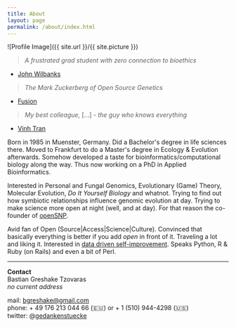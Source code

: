 ```yaml
---
title: About
layout: page
permalink: /about/index.html
---
```

<style>
img { width: 50%; margin: 0 auto; display: block; }
</style>

![Profile Image]({{ site.url }}/{{ site.picture }})

> *A frustrated grad student with zero connection to bioethics*

- [John Wilbanks](http://www.twitter.com/wilbanks)

> *The Mark Zuckerberg of Open Source Genetics*

- [Fusion](http://fusion.net/story/47945/this-guy-is-the-mark-zuckerberg-of-open-source-genetics/)

> *My best colleague,* […] *- the guy who knows everything*

- [Vinh Tran](https://trvinh.github.io/2017/04/20/how-i-met-r/)

Born in 1985 in Muenster, Germany. Did a Bachelor's degree in life sciences there. Moved to Frankfurt to do a Master's degree in Ecology & Evolution afterwards. Somehow developed a taste for bioinformatics/computational biology along the way. Thus now working on a PhD in Applied Bioinformatics.

Interested in Personal and Fungal Genomics, Evolutionary \(Game\) Theory, Molecular Evolution, *Do It Yourself Biology* and whatnot. Trying to find out how symbiotic relationships influence genomic evolution  at day. Trying to make science more open at night (well, and at day). For that reason the co-founder of [openSNP](https://opensnp.org).

Avid fan of Open \(Source\|Access\|Science\|Culture\). Convinced that basically everything is better if you add *open* in front of it. Traveling a lot and liking it. Interested in [data driven self-improvement](/quantifiedself/). Speaks Python, R & Ruby (on Rails) and even a bit of Perl.

---

**Contact**<br/>
Bastian Greshake Tzovaras<br/>
*no current address*

mail: bgreshake@gmail.com <br/>
phone: + 49 176 213 044 66 (🇪🇺) or + 1 (510) 944-4298 (🇺🇸) <br/>
twitter: @[gedankenstuecke](http://www.twitter.com/gedankenstuecke)
